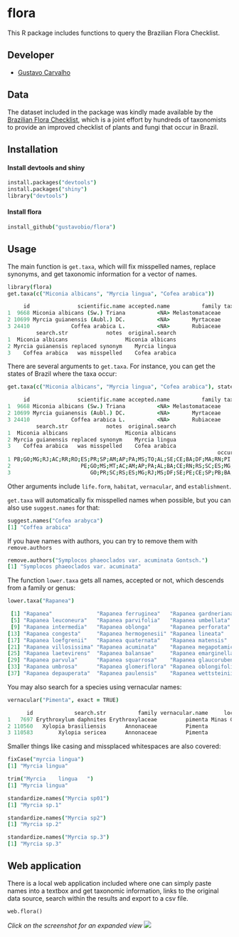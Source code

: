 flora
===

This R package includes functions to query the Brazilian Flora Checklist.

## Developer

+ [Gustavo Carvalho](https://github.com/gustavobio)

## Data

The dataset included in the package was kindly made available by the [Brazilian Flora Checklist](http://floradobrasil.jbrj.gov.br), which is a joint effort by hundreds of taxonomists to provide an improved checklist of plants and fungi that occur in Brazil.

## Installation

#### Install devtools and shiny

```coffee
install.packages("devtools")
install.packages("shiny")
library("devtools")
```

#### Install flora

```coffee
install_github("gustavobio/flora")
```

## Usage

The main function is `get.taxa`, which will fix misspelled names, replace synonyms, and get taxonomic information for a vector of names.

```coffee
library(flora)
get.taxa(c("Miconia albicans", "Myrcia lingua", "Cofea arabica"))
```

```coffee
     id               scientific.name accepted.name          family taxon.rank taxon.status
1  9668 Miconia albicans (Sw.) Triana          <NA> Melastomataceae    species     accepted
2 10699 Myrcia guianensis (Aubl.) DC.          <NA>       Myrtaceae    species     accepted
3 24410             Coffea arabica L.          <NA>       Rubiaceae    species     accepted
         search.str            notes  original.search
1  Miconia albicans                  Miconia albicans
2 Myrcia guianensis replaced synonym    Myrcia lingua
3    Coffea arabica   was misspelled    Cofea arabica
```

There are several arguments to `get.taxa`. For instance, you can get the states of Brazil where the taxa occur:

```coffee
get.taxa(c("Miconia albicans", "Myrcia lingua", "Cofea arabica"), states = TRUE)
```

```coffee
     id               scientific.name accepted.name          family taxon.rank taxon.status
1  9668 Miconia albicans (Sw.) Triana          <NA> Melastomataceae    species     accepted
2 10699 Myrcia guianensis (Aubl.) DC.          <NA>       Myrtaceae    species     accepted
3 24410             Coffea arabica L.          <NA>       Rubiaceae    species     accepted
         search.str            notes  original.search
1  Miconia albicans                  Miconia albicans
2 Myrcia guianensis replaced synonym    Myrcia lingua
3    Coffea arabica   was misspelled    Cofea arabica
                                                                  occurrence
1 PB;GO;MG;RJ;AC;RR;RO;ES;PR;SP;AM;AP;PA;MS;TO;AL;SE;CE;BA;DF;MA;RN;PI;PE;MT
2                      PE;GO;MS;MT;AC;AM;AP;PA;AL;BA;CE;RN;RS;SC;ES;MG;RJ;SP
3                         GO;PR;SC;RS;ES;MG;RJ;MS;DF;SE;PE;CE;SP;PB;BA;AL;AC
```

Other arguments include `life.form`, `habitat`, `vernacular`, and `establishment`.

`get.taxa` will automatically fix misspelled names when possible, but you can also use `suggest.names` for that:

```coffee
suggest.names("Cofea arabyca")
[1] "Coffea arabica"
```

If you have names with authors, you can try to remove them with `remove.authors`

```coffee
remove.authors("Symplocos phaeoclados var. acuminata Gontsch.")
[1] "Symplocos phaeoclados var. acuminata"
```

The function `lower.taxa` gets all names, accepted or not, which descends from a family or genus:

```coffee
lower.taxa("Rapanea")
```

```coffee
 [1] "Rapanea"              "Rapanea ferruginea"   "Rapanea gardneriana"  "Rapanea guianensis"  
 [5] "Rapanea leuconeura"   "Rapanea parvifolia"   "Rapanea umbellata"    "Rapanea venosa"      
 [9] "Rapanea intermedia"   "Rapanea oblonga"      "Rapanea perforata"    "Rapanea schwackeana" 
[13] "Rapanea congesta"     "Rapanea hermogenesii" "Rapanea lineata"      "Rapanea lancifolia"  
[17] "Rapanea loefgrenii"   "Rapanea quaternata"   "Rapanea matensis"     "Rapanea villicaulis" 
[21] "Rapanea villosissima" "Rapanea acuminata"    "Rapanea megapotamica" "Rapanea lorentziana" 
[25] "Rapanea laetevirens"  "Rapanea balansae"     "Rapanea emarginella"  "Rapanea glazioviana" 
[29] "Rapanea parvula"      "Rapanea squarrosa"    "Rapanea glaucorubens" "Rapanea ovalifolia"  
[33] "Rapanea umbrosa"      "Rapanea glomeriflora" "Rapanea oblongifolia" "Rapanea lauriformis" 
[37] "Rapanea depauperata"  "Rapanea paulensis"    "Rapanea wettsteinii" 
```

You may also search for a species using vernacular names:

```coffee
vernacular("Pimenta", exact = TRUE)
```

```coffee
      id             search.str          family vernacular.name     locality
1   7697 Erythroxylum daphnites Erythroxylaceae         pimenta Minas Gerais
2 110560   Xylopia brasiliensis      Annonaceae         Pimenta         <NA>
3 110583        Xylopia sericea      Annonaceae         Pimenta         <NA>
```

Smaller things like casing and missplaced whitespaces are also covered:

```coffee
fixCase("myrcia lingua")
[1] "Myrcia lingua"

trim("Myrcia    lingua   ")
[1] "Myrcia lingua"

standardize.names("Myrcia sp01")
[1] "Myrcia sp.1"

standardize.names("Myrcia sp2")
[1] "Myrcia sp.2"

standardize.names("Myrcia sp.3")
[1] "Myrcia sp.3"
```
## Web application

There is a local web application included where one can simply paste names into a textbox and get taxonomic information, links to the original data source, search within the results and export to a csv file.

```
web.flora()
```
*Click on the screenshot for an expanded view*
![](http://i.imgur.com/pFaBQWI.png)